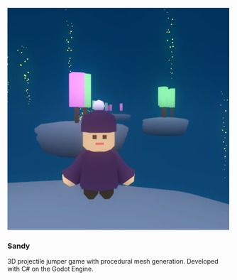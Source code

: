[![Sandy](/thumbnail.png)](#)

### Sandy
3D projectile jumper game with procedural mesh generation. Developed with C# on the Godot Engine.
